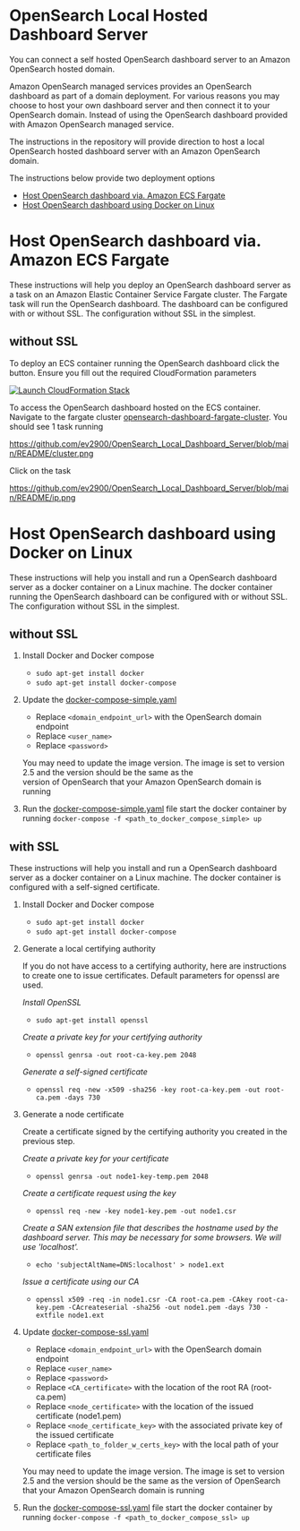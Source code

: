 # OpenSearch Local Hosted Dashboard Server

You can connect a self hosted OpenSearch dashboard server to an Amazon OpenSearch hosted domain. 

Amazon OpenSearch managed services provides an OpenSearch dashboard as part of a domain deployment. For various reasons you may choose to host your own dashboard server and then connect it to your OpenSearch domain. Instead of using the OpenSearch dashboard provided with Amazon OpenSearch managed service.

The instructions in the repository will provide direction to host a local OpenSearch hosted dashboard server with an Amazon OpenSearch domain. 

The instructions below provide two deployment options

* [Host OpenSearch dashboard via. Amazon ECS Fargate](https://github.com/ev2900/OpenSearch_Local_Dashboard_Server/tree/main#host-opensearch-dashboard-via-amazon-ecs-fargate)
* [Host OpenSearch dashboard using Docker on Linux](https://github.com/ev2900/OpenSearch_Local_Dashboard_Server/tree/main#host-opensearch-dashboard-using-docker-on-linux)

# Host OpenSearch dashboard via. Amazon ECS Fargate

These instructions will help you deploy an OpenSearch dashboard server as a task on an Amazon Elastic Container Service Fargate cluster. The Fargate task will run the OpenSearch dashboard. The dashboard can be configured with or without SSL. The configuration without SSL in the simplest.

## without SSL

To deploy an ECS container running the OpenSearch dashboard click the button. Ensure you fill out the required CloudFormation parameters 

[![Launch CloudFormation Stack](https://sharkech-public.s3.amazonaws.com/misc-public/cloudformation-launch-stack.png)](https://console.aws.amazon.com/cloudformation/home#/stacks/new?stackName=opensearch-dashboard-no-ssl-ecs-fargate&templateURL=https://sharkech-public.s3.amazonaws.com/misc-public/opensearch-dashboard-no-ssl-ecs-fargate.yaml)

To access the OpenSearch dashboard hosted on the ECS container. Navigate to the fargate cluster [opensearch-dashboard-fargate-cluster](https://us-east-1.console.aws.amazon.com/ecs/v2/clusters/opensearch-dashboard-fargate-cluster). You should see 1 task running

https://github.com/ev2900/OpenSearch_Local_Dashboard_Server/blob/main/README/cluster.png

Click on the task

https://github.com/ev2900/OpenSearch_Local_Dashboard_Server/blob/main/README/ip.png



# Host OpenSearch dashboard using Docker on Linux

These instructions will help you install and run a OpenSearch dashboard server as a docker container on a Linux machine. The docker container running the OpenSearch dashboard can be configured with or without SSL. The configuration without SSL in the simplest.

## without SSL

1. Install Docker and Docker compose

    * ```sudo apt-get install docker```
    * ```sudo apt-get install docker-compose```
    
2. Update the [docker-compose-simple.yaml](https://github.com/ev2900/OpenSearch_Local_Dashboard_Server/blob/main/docker-compose-simple.yaml) 
    
    * Replace ```<domain_endpoint_url>``` with the OpenSearch domain endpoint
    * Replace ```<user_name>```
    * Replace ```<password>```

    You may need to update the image version. The image is set to version 2.5 and the version should be the same as the    
    version of OpenSearch that your Amazon OpenSearch domain is running
    
3. Run the [docker-compose-simple.yaml](https://github.com/ev2900/OpenSearch_Local_Dashboard_Server/blob/main/docker-compose-simple.yaml) file start the docker container by running ```docker-compose -f <path_to_docker_compose_simple> up```

## with SSL

These instructions will help you install and run a OpenSearch dashboard server as a docker container on a Linux machine. The docker container is configured with a self-signed certificate.

1. Install Docker and Docker compose

    * ```sudo apt-get install docker```
    * ```sudo apt-get install docker-compose```

2. Generate a local certifying authority

    If you do not have access to a certifying authority, here are instructions to create one to issue certificates. Default parameters for openssl are used.

    *Install OpenSSL*
    * ```sudo apt-get install openssl```

    *Create a private key for your certifying authority*
    * ```openssl genrsa -out root-ca-key.pem 2048```

    *Generate a self-signed certificate*
    * ```openssl req -new -x509 -sha256 -key root-ca-key.pem -out root-ca.pem -days 730```


3. Generate a node certificate

   Create a certificate signed by the certifying authority you created in the previous step.

   *Create a private key for your certificate*
   * ```openssl genrsa -out node1-key-temp.pem 2048```

   *Create a certificate request using the key*
   * ```openssl req -new -key node1-key.pem -out node1.csr```

   *Create a SAN extension file that describes the hostname used by the dashboard server. This may be necessary for some browsers. We will use 'localhost'.*
   * ```echo 'subjectAltName=DNS:localhost' > node1.ext```

   *Issue a certificate using our CA*
   * ```openssl x509 -req -in node1.csr -CA root-ca.pem -CAkey root-ca-key.pem -CAcreateserial -sha256 -out node1.pem -days 730 -extfile node1.ext```

4. Update [docker-compose-ssl.yaml](https://github.com/ev2900/OpenSearch_Local_Dashboard_Server/blob/main/docker-compose-ssl.yaml)

    * Replace ```<domain_endpoint_url>``` with the OpenSearch domain endpoint
    * Replace ```<user_name>```
    * Replace ```<password>```
    * Replace ```<CA_certificate>``` with the location of the root RA (root-ca.pem)
    * Replace ```<node_certificate>``` with the location of the issued certificate (node1.pem)
    * Replace ```<node_certificate_key>``` with the associated private key of the issued certificate
    * Replace ```<path_to_folder_w_certs_key>``` with the local path of your certificate files

    You may need to update the image version. The image is set to version 2.5 and the version should be the same as the
    version of OpenSearch that your Amazon OpenSearch domain is running

5. Run the [docker-compose-ssl.yaml](https://github.com/ev2900/OpenSearch_Local_Dashboard_Server/blob/main/docker-compose-ssl.yaml) file start the docker container by running ```docker-compose -f <path_to_docker_compose_ssl> up```

